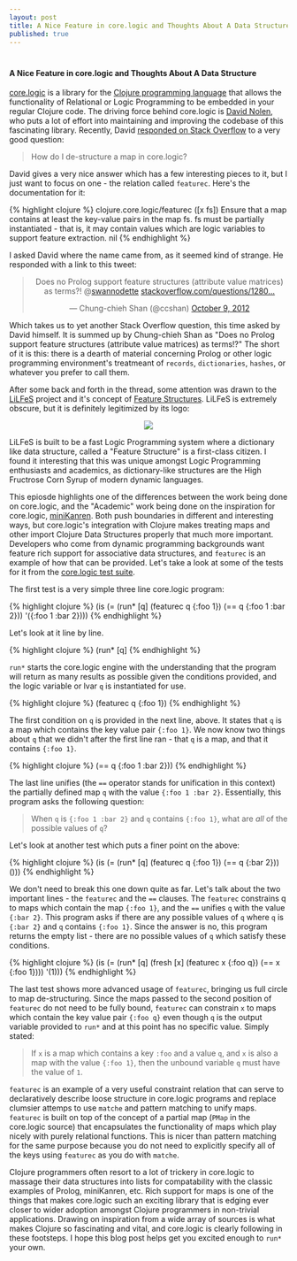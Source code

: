 ```yaml
---
layout: post
title: A Nice Feature in core.logic and Thoughts About A Data Structure
published: true
---
```

# 
#### A Nice Feature in core.logic and Thoughts About A Data Structure

<a href="http://github.com/clojure/core.logic">core.logic</a> is a library for the <a href="http://clojure.org/">Clojure programming language</a> that allows the functionality of Relational or Logic Programming to be embedded in your regular Clojure code. The driving force behind core.logic is <a href="http://swannodette.github.io/">David Nolen</a>, who puts a lot of effort into maintaining and improving the codebase of this fascinating library. Recently, David <a href="http://stackoverflow.com/questions/15821718/how-do-i-de-structure-a-map-in-core-logic">responded on Stack Overflow</a> to a very good question:

> How do I de-structure a map in core.logic?

David gives a very nice answer which has a few interesting pieces to it, but I just want to focus on one - the relation called `featurec`. Here's the documentation for it:

{% highlight clojure %}
clojure.core.logic/featurec
([x fs])
  Ensure that a map contains at least the key-value pairs
  in the map fs. fs must be partially instantiated - that is,
  it may contain values which are logic variables to support
  feature extraction.
nil
{% endhighlight %}

I asked David where the name came from, as it seemed kind of strange. He responded with a link to this tweet:

<center><blockquote class="twitter-tweet"><p>Does no Prolog support feature structures (attribute value matrices) as terms?! @<a href="https://twitter.com/swannodette">swannodette</a> <a href="http://t.co/Z9HfCCQ7" title="http://stackoverflow.com/questions/12809075/partial-hash-map-unification">stackoverflow.com/questions/1280…</a></p>&mdash; Chung-chieh Shan (@ccshan) <a href="https://twitter.com/ccshan/status/255802743699161089">October 9, 2012</a></blockquote></center>
<script async src="//platform.twitter.com/widgets.js" charset="utf-8"></script>

Which takes us to yet another Stack Overflow question, this time asked by David himself. It is summed up by Chung-chieh Shan as "Does no Prolog support feature structures (attribute value matrices) as terms!?" The short of it is this: there is a dearth of material concerning Prolog or other logic programming environment's treatmeant of `records`, `dictionaries`, `hashes`, or whatever you prefer to call them.

After some back and forth in the thread, some attention was drawn to the <a href="http://www.nactem.ac.uk/tsujii/lilfes/">LiLFeS</a> project and it's concept of <a href="http://www.nactem.ac.uk/tsujii/lilfes/manual/chap3.html">Feature Structures</a>. LiLFeS is extremely obscure, but it is definitely legitimized by its logo:

<center><img src="http://www.nactem.ac.uk/lilfes/lilfes-ninomi.gif"></center>

LiLFeS is built to be a fast Logic Programming system where a dictionary like data structure, called a "Feature Structure" is a first-class citizen. I found it interesting that this was unique amongst Logic Programming enthusiasts and academics, as dictionary-like structures are the High Fructrose Corn Syrup of modern dynamic languages.

This epiosde highlights one of the differences between the work being done on core.logic, and the "Academic" work being done on the inspiration for core.logic, <a href="http://minikanren.org">miniKanren</a>. Both push boundaries in different and interesting ways, but core.logic's integration with Clojure makes treating maps and other import Clojure Data Structures properly that much more important. Developers who come from dynamic programming backgrounds want feature rich support for associative data structures, and `featurec` is an example of how that can be provided. Let's take a look at some of the tests for it from the <a href="https://github.com/clojure/core.logic/blob/master/src/test/clojure/clojure/core/logic/tests.clj#L3146-L3162">core.logic test suite</a>.

The first test is a very simple three line core.logic program:

{% highlight clojure %}
(is (= (run* [q]
         (featurec q {:foo 1})
         (== q {:foo 1 :bar 2}))
       '({:foo 1 :bar 2})))
{% endhighlight %}

Let's look at it line by line.

{% highlight clojure %}
(run* [q]
{% endhighlight %}

`run*` starts the core.logic engine with the understanding that the program will return as many results as possible given the conditions provided, and the logic variable or lvar `q` is instantiated for use.

{% highlight clojure %}
(featurec q {:foo 1})
{% endhighlight %}

The first condition on `q` is provided in the next line, above. It states that `q` is a map which contains the key value pair `{:foo 1}`. We now know two things about `q` that we didn't after the first line ran - that `q` is a map, and that it contains `{:foo 1}`.

{% highlight clojure %}
(== q {:foo 1 :bar 2}))
{% endhighlight %}

The last line unifies (the `==` operator stands for unification in this context) the partially defined map `q` with the value `{:foo 1 :bar 2}`. Essentially, this program asks the following question:

> When `q` is `{:foo 1 :bar 2}` and `q` contains `{:foo 1}`, what are *all* of the possible values of `q`?

Let's look at another test which puts a finer point on the above:

{% highlight clojure %}
(is (= (run* [q]
         (featurec q {:foo 1})
         (== q {:bar 2}))
       ()))
{% endhighlight %}

We don't need to break this one down quite as far. Let's talk about the two important lines - the `featurec` and the `==` clauses. The `featurec` constrains q to maps which contain the map `{:foo 1}`, and the `==` unifies `q` with the value `{:bar 2}`. This program asks if there are any possible values of `q` where `q` is `{:bar 2}` and `q` contains `{:foo 1}`. Since the answer is no, this program returns the empty list - there are no possible values of `q` which satisfy these conditions.

{% highlight clojure %}
(is (= (run* [q]
         (fresh [x]
           (featurec x {:foo q})
           (== x {:foo 1})))
        '(1)))
{% endhighlight %}

The last test shows more advanced usage of `featurec`, bringing us full circle to map de-structuring. Since the maps passed to the second position of `featurec` do not need to be fully bound, `featurec` can constrain `x` to maps which contain the key value pair `{:foo q}` even though `q` is the output variable provided to `run*` and at this point has no specific value. Simply stated:

> If `x` is a map which contains a key `:foo` and a value `q`, and `x` is also a map with the value `{:foo 1}`, then the unbound variable `q` must have the value of `1`.

`featurec` is an example of a very useful constraint relation that can serve to declaratively describe loose structure in core.logic programs and replace clumsier attemps to use `matche` and pattern matching to unify maps. `featurec` is built on top of the concept of a partial map (`PMap` in the core.logic source) that encapsulates the functionality of maps which play nicely with purely relational functions. This is nicer than pattern matching for the same purpose because you do not need to explicitly specify all of the keys using `featurec` as you do with `matche`.

Clojure programmers often resort to a lot of trickery in core.logic to massage their data structures into lists for compatability with the classic examples of Prolog, miniKanren, etc. Rich support for maps is one of the things that makes core.logic such an exciting library that is edging ever closer to wider adoption amongst Clojure programmers in non-trivial applications. Drawing on inspiration from a wide array of sources is what makes Clojure so fascinating and vital, and core.logic is clearly following in these footsteps. I hope this blog post helps get you excited enough to `run*` your own.

